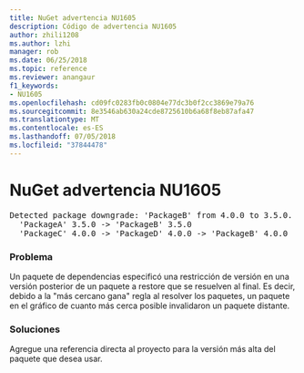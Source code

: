 ```yaml
---
title: NuGet advertencia NU1605
description: Código de advertencia NU1605
author: zhili1208
ms.author: lzhi
manager: rob
ms.date: 06/25/2018
ms.topic: reference
ms.reviewer: anangaur
f1_keywords:
- NU1605
ms.openlocfilehash: cd09fc0283fb0c0804e77dc3b0f2cc3869e79a76
ms.sourcegitcommit: 8e3546ab630a24cde8725610b6a68f8eb87afa47
ms.translationtype: MT
ms.contentlocale: es-ES
ms.lasthandoff: 07/05/2018
ms.locfileid: "37844478"
---
```

# <a name="nuget-warning-nu1605"></a>NuGet advertencia NU1605

<pre>Detected package downgrade: 'PackageB' from 4.0.0 to 3.5.0. Reference the package directly from the project to select a different version.<br/>  'PackageA' 3.5.0 -> 'PackageB' 3.5.0<br/>  'PackageC' 4.0.0 -> 'PackageD' 4.0.0 -> 'PackageB' 4.0.0</pre>

### <a name="issue"></a>Problema
Un paquete de dependencias especificó una restricción de versión en una versión posterior de un paquete a restore que se resuelven al final. Es decir, debido a la "más cercano gana" regla al resolver los paquetes, un paquete en el gráfico de cuanto más cerca posible invalidaron un paquete distante.

### <a name="solution"></a>Soluciones
Agregue una referencia directa al proyecto para la versión más alta del paquete que desea usar.